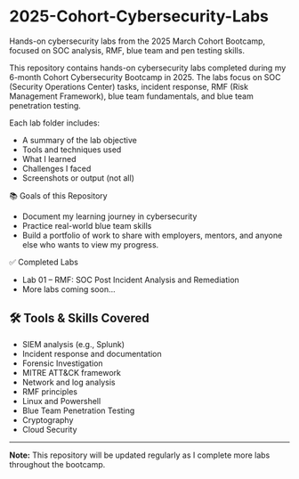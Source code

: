 # 2025-Cohort-Cybersecurity-Labs
Hands-on cybersecurity labs from the 2025 March Cohort Bootcamp, focused on SOC analysis, RMF, blue team and pen testing skills.

This repository contains hands-on cybersecurity labs completed during my 6-month Cohort Cybersecurity Bootcamp in 2025. The labs focus on SOC (Security Operations Center) tasks, incident response, RMF (Risk Management Framework), blue team fundamentals, and blue team penetration testing.

Each lab folder includes:
- A summary of the lab objective
- Tools and techniques used
- What I learned
- Challenges I faced
- Screenshots or output (not all)

📚 Goals of this Repository
- Document my learning journey in cybersecurity
- Practice real-world blue team skills
- Build a portfolio of work to share with employers, mentors, and anyone else who wants to view my progress.

✅ Completed Labs

- Lab 01 – RMF: SOC Post Incident Analysis and Remediation
- More labs coming soon...

## 🛠️ Tools & Skills Covered
- SIEM analysis (e.g., Splunk)
- Incident response and documentation
- Forensic Investigation
- MITRE ATT&CK framework
- Network and log analysis
- RMF principles
- Linux and Powershell
- Blue Team Penetration Testing
- Cryptography
- Cloud Security

---

**Note:** This repository will be updated regularly as I complete more labs throughout the bootcamp.
